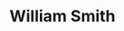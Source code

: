 ---
layout: employee
skillsid: 1
title: 'William Smith'
permalink: /employees/:title 
location: 'Baltimore'
position: 'Director of Research'
availability: 47
internal: false
categories: 
- employees
phoneNumber: 555-555-5555
email: email@gmail.com
manage: false
---